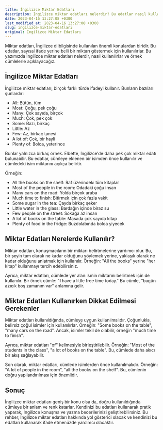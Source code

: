 ```yaml
---
title: İngilizce Miktar Edatları
description: İngilizce miktar edatları nelerdir? Bu edatlar nasıl kullanılır ve örnek cümleler nelerdir? Bu konu hakkında detaylı rehber.
date: 2023-04-16 13:27:08 +0300
last_modified_at: 2023-04-16 13:27:08 +0300
slug: ingilizce-miktar-edatlari
original: İngilizce Miktar Edatları
---
```

Miktar edatları, İngilizce dilbilgisinde kullanılan önemli konulardan biridir. Bu edatlar, sayısal ifade yerine belli bir miktarı göstermek için kullanılırlar. Bu yazımızda İngilizce miktar edatları nelerdir, nasıl kullanılırlar ve örnek cümlelerle açıklayacağız.

## İngilizce Miktar Edatları

İngilizce miktar edatları, birçok farklı türde ifadeyi kullanır. Bunların bazıları şunlardır:

- All: Bütün, tüm
- Most: Çoğu, pek çoğu
- Many: Çok sayıda, birçok
- Much: Çok, pek çok
- Some: Bazı, birkaç
- Little: Az
- Few: Az, birkaç tanesi
- A lot of: Çok, bir hayli
- Plenty of: Bolca, yeterince

Bunlar yalnızca birkaç örnek. Elbette, İngilizce'de daha pek çok miktar edatı bulunabilir. Bu edatlar, cümleye eklenen bir isimden önce kullanılır ve cümledeki isim miktarını açıkça belirtir.

Örneğin:

- All the books on the shelf: Raf üzerindeki tüm kitaplar
- Most of the people in the room: Odadaki çoğu insan
- Many cars on the road: Yolda birçok araba
- Much time to finish: Bitirmek için çok fazla vakit
- Some sugar in the tea: Çayda birkaç şeker
- Little water in the glass: Bardağın içinde biraz su
- Few people on the street: Sokağa az insan
- A lot of books on the table: Masada çok sayıda kitap
- Plenty of food in the fridge: Buzdolabında bolca yiyecek

## Miktar Edatları Nerelerde Kullanılır?

Miktar edatları, konuşmacıların bir miktarı belirtmelerine yardımcı olur. Bu, bir şeyin tam olarak ne kadar olduğunu söylemek yerine, yaklaşık olarak ne kadar olduğunu anlatmak için kullanılır. Örneğin: "All the books" yerine "her kitap" kullanmayı tercih edebilirsiniz.

Ayrıca, miktar edatları, cümlede yer alan ismin miktarını belirtmek için de kullanılır. Bir örnek cümle: "I have a little free time today." Bu cümle, "bugün azıcık boş zamanım var" anlamına gelir.

## Miktar Edatları Kullanırken Dikkat Edilmesi Gerekenler

Miktar edatları kullanıldığında, cümleye uygun kullanılmalıdır. Çoğunlukla, belirsiz çoğul isimler için kullanılırlar. Örneğin: "Some books on the table", "many cars on the road". Ancak, isimler tekil de olabilir, örneğin "much time to finish".

Ayrıca, miktar edatları "of" kelimesiyle birleştirilebilir. Örneğin: "Most of the students in the class", "a lot of books on the table". Bu, cümlede daha akıcı bir akış sağlayabilir.

Son olarak, miktar edatları, cümlede isimlerden önce kullanılmalıdır. Örneğin: "A lot of people in the room", "all the books on the shelf". Bu, cümlenin doğru yapılandırılması için önemlidir.

## Sonuç

İngilizce miktar edatları geniş bir konu olsa da, doğru kullanıldığında cümleye bir anlam ve renk katarlar. Kendinizi bu edatları kullanarak pratik yaparak, İngilizce konuşma ve yazma becerilerinizi geliştirebilirsiniz. Bu rehber, İngilizce miktar edatları hakkında yol gösterici olacak ve kendinizi bu edatları kullanarak ifade etmenüzde yardımcı olacaktır.